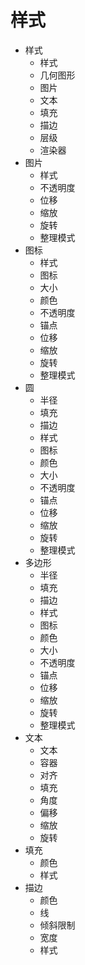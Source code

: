 # 样式

- 样式
  - 样式
  - 几何图形
  - 图片
  - 文本
  - 填充
  - 描边
  - 层级
  - 渲染器
- 图片
  - 样式
  - 不透明度
  - 位移
  - 缩放
  - 旋转
  - 整理模式
- 图标
  - 样式
  - 图标
  - 大小
  - 颜色
  - 不透明度
  - 锚点
  - 位移
  - 缩放
  - 旋转
  - 整理模式
- 圆
  - 半径
  - 填充
  - 描边
  - 样式
  - 图标
  - 颜色
  - 大小
  - 不透明度
  - 锚点
  - 位移
  - 缩放
  - 旋转
  - 整理模式
- 多边形
  - 半径
  - 填充
  - 描边
  - 样式
  - 图标
  - 颜色
  - 大小
  - 不透明度
  - 锚点
  - 位移
  - 缩放
  - 旋转
  - 整理模式
- 文本
  - 文本
  - 容器
  - 对齐
  - 填充
  - 角度
  - 偏移
  - 缩放
  - 旋转
- 填充
  - 颜色
  - 样式
- 描边
  - 颜色
  - 线
  - 倾斜限制
  - 宽度
  - 样式